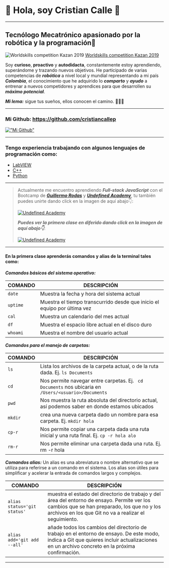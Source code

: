 # 🤖 **Hola, soy Cristian Calle** 🤖

***

## Tecnólogo Mecatrónico apasionado por la robótica y la programación🤖

![Worldskills competition Kazan 2019](https://live.staticflickr.com/65535/48606207021_a49d5b1d06_b.jpg)
[Worldskills competition Kazan 2019](https://www.flickr.com/photos/worldskills/albums/72157710345780291/page1)

Soy **curioso**, **proactivo** y **autodidacta**, constantemente estoy aprendiendo, superándome y trazando nuevos objetivos. He participado de varias competencias de ***robótica*** a nivel local y mundial representando a mi país ***Colombia***, el conocimiento que he adquirido lo ***comparto*** y ***ayudo*** a entrenar a nuevos competidores y aprendices para que desarrollen su ***máximo potencial***. 

***Mi lema:*** sigue tus sueños, ellos conocen el camino. 💎💎💎

***
### Mi Github: https://github.com/cristiancallep
[!["Mi Github"](https://github.githubassets.com/apple-touch-icon-144x144.png)](https://github.com/cristiancallep)

***

### Tengo experiencia trabajando con algunos lenguajes de programación como: 

- [LabVIEW](https://www.ni.com/es-co/shop/labview.html)
- [C++](https://cplusplus.com/)
- [Python](https://www.python.org/)

***

> Actualmente me encuentro aprendiendo ***Full-stack JavaScript*** con el Bootcamp de ***[Guillermo Rodas](https://guillermorodas.com/)*** y ***[Undefined Academy](https://undefined.academy/)***, tu también puedes unirte dando click en la imagen de aquí abajo👇:
>
> [![Undefined Academy](https://undefined.academy/assets/images/image02.jpg?v=026ad079)](https://undefined.academy/)
>
> ***Puedes ver la primera clase en diferido dando click en la imagen de aquí abajo👇***: 
>
>[![Undefined
Academy](https://i.ytimg.com/vi/OTtChTyNNC4/hqdefault.jpg?sqp=-oaymwEbCKgBEF5IVfKriqkDDggBFQAAiEIYAXABwAEG&rs=AOn4CLDUTwCZg8TLWEZR9_ZrFHEylITNdg)](https://www.youtube.com/watch?v=OTtChTyNNC4&list=PLKBvDYynKmlW1GrqNnwjdgoGP6PlYkxrh&index=3)

***

#### En la primera clase aprenderás comandos y alias de la terminal tales como: 

***Comandos básicos del sistema operativo:***

| COMANDO                 | DESCRIPCIÓN                                                               |
| ----------------------- | ------------------------------------------------------------------------- |
| ```date```              | Muestra la fecha y hora del sistema actual                                |
| ```uptime```            | Muestra el tiempo transcurrido desde que inicio el equipo por última vez  |
| ```cal```               | Muestra un calendario del mes actual                                      |
| ```df```                | Muestra el espacio libre actual en el disco duro                          |
| ```whoami```            | Muestra el nombre del usuario actual                                      |


***Comandos para el manejo de carpetas:***

| COMANDO           | DESCRIPCIÓN                                                                                                 |
| ----------------- | ----------------------------------------------------------------------------------------------------------- |
| ```ls```          | Lista los archivos de la carpeta actual, o de la ruta dada. Ej. ```ls Documents```                          |
| ```cd```          | Nos permite navegar entre carpetas. Ej. ``` cd Documents``` nos ubicaria en ```/Users/<usuario>/Documents```|
| ```pwd```         | Nos muestra la ruta absoluta del directorio actual, así podemos saber en donde estamos ubicados             |
| ```mkdir```       | crea una nueva carpeta dado un nombre para esa carpeta. Ej. ```mkdir hola```                                |
| ```cp-r```        |Nos permite copiar una carpeta dada una ruta inicial y una ruta final. Ej. ```cp -r hola alo```              |
| ```rm-r```        | Nos permite eliminar una carpeta dada una ruta. Ej. rm -r hola                                              |

***Comandos alias:***
Un alias es una abreviatura o nombre alternativo que se utiliza para referirse a un comando en el
sistema. Los alias son útiles para simplificar y acelerar la entrada de comandos largos y complejos.

| COMANDO                         | DESCRIPCIÓN                                                                        |
| ------------------------------- | ---------------------------------------------------------------------------------- |
| ```alias status='git status'``` | muestra el estado del directorio de trabajo y del área del entorno de ensayo. Permite ver los cambios que se han preparado, los que no y los archivos en los que Git no va a realizar el seguimiento. |
| ```alias add='git add --all'``` | añade todos los cambios del directorio de trabajo en el entorno de ensayo. De este modo, indica a Git que quieres incluir actualizaciones en un archivo concreto en la próxima confirmación.|    


***